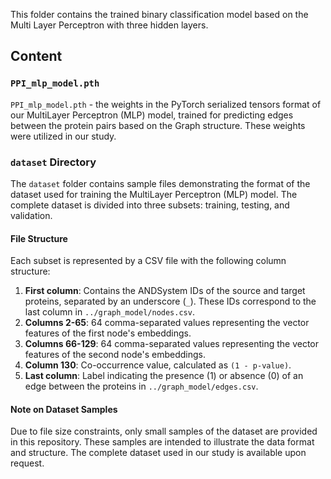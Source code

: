This folder contains the trained binary classification model based on the Multi Layer Perceptron with three hidden layers.

## Content

### `PPI_mlp_model.pth`
`PPI_mlp_model.pth` - the weights in the PyTorch serialized tensors format of our MultiLayer Perceptron (MLP) model, trained for predicting edges between the protein pairs based on the Graph structure. These weights were utilized in our study.

### `dataset` Directory

The `dataset` folder contains sample files demonstrating the format of the dataset used for training the MultiLayer Perceptron (MLP) model. The complete dataset is divided into three subsets: training, testing, and validation.

#### File Structure
Each subset is represented by a CSV file with the following column structure:

1. **First column**: Contains the ANDSystem IDs of the source and target proteins, separated by an underscore (`_`). These IDs correspond to the last column in `../graph_model/nodes.csv`.
2. **Columns 2-65**: 64 comma-separated values representing the vector features of the first node's embeddings.
3. **Columns 66-129**: 64 comma-separated values representing the vector features of the second node's embeddings.
4. **Column 130**: Co-occurrence value, calculated as `(1 - p-value)`.
5. **Last column**: Label indicating the presence (1) or absence (0) of an edge between the proteins in `../graph_model/edges.csv`.

#### Note on Dataset Samples
Due to file size constraints, only small samples of the dataset are provided in this repository. These samples are intended to illustrate the data format and structure. The complete dataset used in our study is available upon request.
